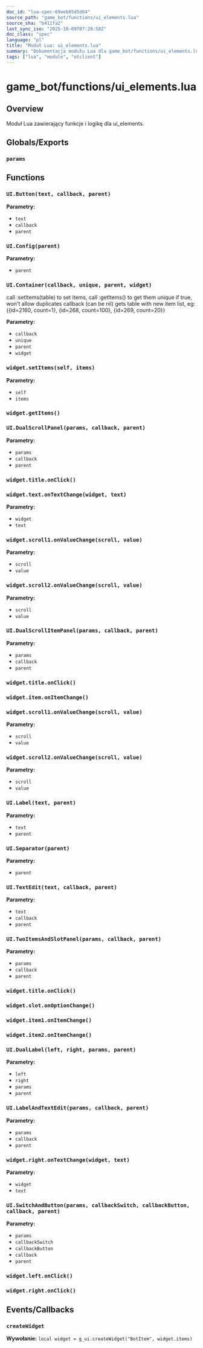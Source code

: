 ```yaml
---
doc_id: "lua-spec-69eeb05d5d64"
source_path: "game_bot/functions/ui_elements.lua"
source_sha: "b411fa2"
last_sync_iso: "2025-10-09T07:28:58Z"
doc_class: "spec"
language: "pl"
title: "Moduł Lua: ui_elements.lua"
summary: "Dokumentacja modułu Lua dla game_bot/functions/ui_elements.lua"
tags: ["lua", "module", "otclient"]
---
```


# game_bot/functions/ui_elements.lua

## Overview

Moduł Lua zawierający funkcje i logikę dla ui_elements.

## Globals/Exports

### `params`

## Functions

### `UI.Button(text, callback, parent)`

**Parametry:**

- `text`
- `callback`
- `parent`

### `UI.Config(parent)`

**Parametry:**

- `parent`

### `UI.Container(callback, unique, parent, widget)`

call :setItems(table) to set items, call :getItems() to get them unique if true, won't allow duplicates callback (can be nil) gets table with new item list, eg: {{id=2160, count=1}, {id=268, count=100}, {id=269, count=20}}

**Parametry:**

- `callback`
- `unique`
- `parent`
- `widget`

### `widget.setItems(self, items)`

**Parametry:**

- `self`
- `items`

### `widget.getItems()`

### `UI.DualScrollPanel(params, callback, parent)`

**Parametry:**

- `params`
- `callback`
- `parent`

### `widget.title.onClick()`

### `widget.text.onTextChange(widget, text)`

**Parametry:**

- `widget`
- `text`

### `widget.scroll1.onValueChange(scroll, value)`

**Parametry:**

- `scroll`
- `value`

### `widget.scroll2.onValueChange(scroll, value)`

**Parametry:**

- `scroll`
- `value`

### `UI.DualScrollItemPanel(params, callback, parent)`

**Parametry:**

- `params`
- `callback`
- `parent`

### `widget.title.onClick()`

### `widget.item.onItemChange()`

### `widget.scroll1.onValueChange(scroll, value)`

**Parametry:**

- `scroll`
- `value`

### `widget.scroll2.onValueChange(scroll, value)`

**Parametry:**

- `scroll`
- `value`

### `UI.Label(text, parent)`

**Parametry:**

- `text`
- `parent`

### `UI.Separator(parent)`

**Parametry:**

- `parent`

### `UI.TextEdit(text, callback, parent)`

**Parametry:**

- `text`
- `callback`
- `parent`

### `UI.TwoItemsAndSlotPanel(params, callback, parent)`

**Parametry:**

- `params`
- `callback`
- `parent`

### `widget.title.onClick()`

### `widget.slot.onOptionChange()`

### `widget.item1.onItemChange()`

### `widget.item2.onItemChange()`

### `UI.DualLabel(left, right, params, parent)`

**Parametry:**

- `left`
- `right`
- `params`
- `parent`

### `UI.LabelAndTextEdit(params, callback, parent)`

**Parametry:**

- `params`
- `callback`
- `parent`

### `widget.right.onTextChange(widget, text)`

**Parametry:**

- `widget`
- `text`

### `UI.SwitchAndButton(params, callbackSwitch, callbackButton, callback, parent)`

**Parametry:**

- `params`
- `callbackSwitch`
- `callbackButton`
- `callback`
- `parent`

### `widget.left.onClick()`

### `widget.right.onClick()`

## Events/Callbacks

### `createWidget`

**Wywołanie:** `local widget = g_ui.createWidget("BotItem", widget.items)`
